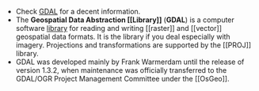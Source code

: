 - Check [GDAL](https://en.wikipedia.org/wiki/GDAL) for a decent information.
- The **Geospatial Data Abstraction [[Library]]** (**GDAL**) is a computer software [library](https://en.wikipedia.org/wiki/Library_(computer_science)) for reading and writing [[raster]] and [[vector]] geospatial data formats. It is the library if you deal especially with imagery. Projections and transformations are supported by the [[PROJ]] library.
- GDAL was developed mainly by Frank Warmerdam until the release of version 1.3.2, when maintenance was officially transferred to the  GDAL/OGR Project Management Committee under the [[OsGeo]].